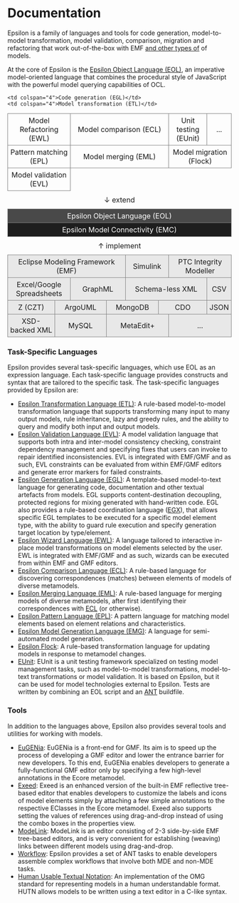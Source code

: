 # Documentation

Epsilon is a family of languages and tools for code generation,
model-to-model transformation, model validation, comparison, migration
and refactoring that work out-of-the-box with EMF [and other types
of](emc) of models.

At the core of Epsilon is the [Epsilon Object Language (EOL)](eol), an
imperative model-oriented language that combines the procedural style of
JavaScript with the powerful model querying capabilities of OCL.

<style>
td {
	border : 1px solid #808080;
	text-align: center;
	padding:5px;
}
.separator {
	border : 0px;
	padding-top:10px;
	padding-bottom:10px;
}
.driver{
	background-color: #E8E8E8;
}
</style>
<table class="table" style="width:100%;table-layout:fixed;margin-top:10px;margin-bottom:10px">
<tr>
	<td colspan="4">Model Refactoring (EWL)</td>
	<td colspan="4">Model comparison (ECL)</td>
	<td colspan="3">Unit testing (EUnit)</td>
	<td colspan="1">...</td>
</tr>
<tr>
	<td colspan="4">Pattern matching (EPL)</td>
	<td colspan="4">Model merging (EML)</td>
	<td colspan="4">Model migration (Flock)</td>
</tr>
<tr>
	<td colspan="4">Model validation (EVL)</td>

	<td colspan="4">Code generation (EGL)</td>
	<td colspan="4">Model transformation (ETL)</td>
</tr>
<tr>
	<td colspan="12" class="separator"> &darr; extend </td>
</tr>
<tr>
	<td colspan="12" style="background-color:#494949;color:white;">Epsilon Object Language (EOL)</td>
</tr>
<tr>
	<td colspan="12" style="background-color:#1E1E1E;color:white">Epsilon Model Connectivity (EMC)</td>
</tr>
<tr>
	<td colspan="12" class="separator"> &uarr; implement </td>
</tr>
<tr>
	<td colspan="6" class="driver">Eclipse Modeling Framework (EMF)</td>
	<td colspan="2" class="driver">Simulink</td>
	<td colspan="4" class="driver">PTC Integrity Modeller</td>
</tr>
<tr>
	<td colspan="4" class="driver">Excel/Google Spreadsheets</td>
	<td colspan="2" class="driver">GraphML</td>
	<td colspan="4" class="driver">Schema-less XML</td>
	<td colspan="2" class="driver">CSV</td>
</tr>
<tr>
	<td colspan="2" class="driver">Z (CZT)</td>
	<td colspan="3" class="driver">ArgoUML</td>
	<td colspan="2" class="driver">MongoDB</td>
	<td colspan="3" class="driver">CDO</td>
	<td colspan="2" class="driver">JSON</td>
</tr>
<tr>
	<td colspan="3" class="driver">XSD-backed XML</td>
	<td colspan="2" class="driver">MySQL</td>
	<td colspan="3" class="driver">MetaEdit+</td>
	<td colspan="4" class="driver">...</td>
</tr>	
</table>

### Task-Specific Languages

Epsilon provides several task-specific languages, which use EOL as an expression language. Each task-specific language provides constructs and syntax that are tailored to the specific task. The task-specific languages provided by Epsilon are:

-   [Epsilon Transformation Language (ETL)](etl): A rule-based model-to-model transformation language that supports transforming many input to many output models, rule inheritance, lazy and greedy rules, and the ability to query and modify both input and output models.
-   [Epsilon Validation Language (EVL)](evl): A model validation language that supports both intra and inter-model consistency checking, constraint dependency management and specifying fixes that users can invoke to repair identified inconsistencies. EVL is integrated with EMF/GMF and as such, EVL constraints can be evaluated from within EMF/GMF editors and generate error markers for failed constraints.
-   [Epsilon Generation Language (EGL)](egl): A template-based model-to-text language for generating code, documentation and other textual artefacts from models. EGL supports content-destination decoupling, protected regions for mixing generated with hand-written code. EGL also provides a rule-based coordination language ([EGX](egx)), that allows specific EGL templates to be executed for a specific model element type, with the ability to guard rule execution and specify generation target location by type/element.
-   [Epsilon Wizard Language (EWL)](ewl): A language tailored to interactive in-place model transformations on model elements selected by the user. EWL is integrated with EMF/GMF and as such, wizards can be executed from within EMF and GMF editors.
-   [Epsilon Comparison Language (ECL)](ecl): A rule-based language for discovering correspondences (matches) between elements of models of diverse metamodels.
-   [Epsilon Merging Language (EML)](eml): A rule-based language for merging models of diverse metamodels, after first identifying their correspondences with [ECL](ecl) (or otherwise).
-   [Epsilon Pattern Language (EPL)](epl): A pattern language for matching model elements based on element relations and characteristics.
-   [Epsilon Model Generation Language (EMG)](emg): A language for semi-automated model generation.
-   [Epsilon Flock](flock): A rule-based transformation language for updating models in response to metamodel changes.
-   [EUnit](eunit): EUnit is a unit testing framework specialized on testing model management tasks, such as model-to-model transformations, model-to-text transformations or model validation. It is based on Epsilon, but it can be used for model technologies external to Epsilon. Tests are written by combining an EOL script and an [ANT](workflow) buildfile.

### Tools

In addition to the languages above, Epsilon also provides several tools
and utilities for working with models.

-   [EuGENia](eugenia): EuGENia is a front-end for GMF. Its aim is to speed up the process of developing a GMF editor and lower the entrance barrier for new developers. To this end, EuGENia enables developers to generate a fully-functional GMF editor only by specifying a few high-level annotations in the Ecore metamodel. 
-   [Exeed](exeed): Exeed is an enhanced version of the built-in EMF reflective tree-based editor that enables developers to customize the labels and icons of model elements simply by attaching a few simple annotations to the respective EClasses in the Ecore metamodel. Exeed also supports setting the values of references using drag-and-drop instead of using the combo boxes in the properties view.
-   [ModeLink](modelink): ModeLink is an editor consisting of 2-3 side-by-side EMF tree-based editors, and is very convenient for establishing (weaving) links between different models using drag-and-drop.
-   [Workflow](workflow): Epsilon provides a set of ANT tasks to enable developers assemble complex workflows that involve both MDE and non-MDE tasks.
-   [Human Usable Textual Notation](hutn): An implementation of the OMG standard for representing models in a human understandable format. HUTN allows models to be written using a text editor in a C-like syntax.

